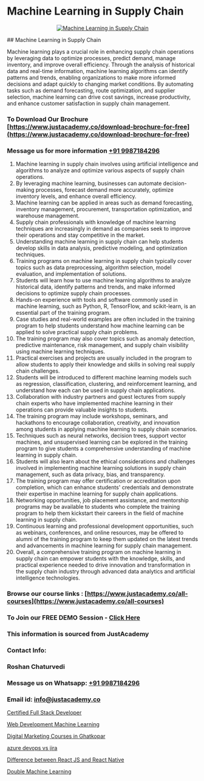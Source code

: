 # Machine Learning in Supply Chain

<p align="center">
  <a href="https://justacademy.co/course-detail/machine-learning">
    <img src="https://justacademy.co/storage2/course_image/1709713428_course_image.webp" alt="Machine Learning in Supply Chain">
  </a>
</p>
## Machine Learning in Supply Chain

Machine learning plays a crucial role in enhancing supply chain operations by leveraging data to optimize processes, predict demand, manage inventory, and improve overall efficiency. Through the analysis of historical data and real-time information, machine learning algorithms can identify patterns and trends, enabling organizations to make more informed decisions and adapt quickly to changing market conditions. By automating tasks such as demand forecasting, route optimization, and supplier selection, machine learning can drive cost savings, increase productivity, and enhance customer satisfaction in supply chain management.
### To Download Our Brochure [https://www.justacademy.co/download-brochure-for-free](https://www.justacademy.co/download-brochure-for-free)
### Message us for more information [+91 9987184296](https://api.whatsapp.com/send?phone=919987184296)
1) Machine learning in supply chain involves using artificial intelligence and algorithms to analyze and optimize various aspects of supply chain operations.
2) By leveraging machine learning, businesses can automate decision-making processes, forecast demand more accurately, optimize inventory levels, and enhance overall efficiency.
3) Machine learning can be applied in areas such as demand forecasting, inventory management, procurement, transportation optimization, and warehouse management.
4) Supply chain professionals with knowledge of machine learning techniques are increasingly in demand as companies seek to improve their operations and stay competitive in the market.
5) Understanding machine learning in supply chain can help students develop skills in data analysis, predictive modeling, and optimization techniques.
6) Training programs on machine learning in supply chain typically cover topics such as data preprocessing, algorithm selection, model evaluation, and implementation of solutions.
7) Students will learn how to use machine learning algorithms to analyze historical data, identify patterns and trends, and make informed decisions to optimize supply chain processes.
8) Hands-on experience with tools and software commonly used in machine learning, such as Python, R, TensorFlow, and scikit-learn, is an essential part of the training program.
9) Case studies and real-world examples are often included in the training program to help students understand how machine learning can be applied to solve practical supply chain problems.
10) The training program may also cover topics such as anomaly detection, predictive maintenance, risk management, and supply chain visibility using machine learning techniques.
11) Practical exercises and projects are usually included in the program to allow students to apply their knowledge and skills in solving real supply chain challenges.
12) Students will be introduced to different machine learning models such as regression, classification, clustering, and reinforcement learning, and understand how each can be used in supply chain applications.
13) Collaboration with industry partners and guest lectures from supply chain experts who have implemented machine learning in their operations can provide valuable insights to students.
14) The training program may include workshops, seminars, and hackathons to encourage collaboration, creativity, and innovation among students in applying machine learning to supply chain scenarios.
15) Techniques such as neural networks, decision trees, support vector machines, and unsupervised learning can be explored in the training program to give students a comprehensive understanding of machine learning in supply chain.
16) Students will also learn about the ethical considerations and challenges involved in implementing machine learning solutions in supply chain management, such as data privacy, bias, and transparency.
17) The training program may offer certification or accreditation upon completion, which can enhance students' credentials and demonstrate their expertise in machine learning for supply chain applications.
18) Networking opportunities, job placement assistance, and mentorship programs may be available to students who complete the training program to help them kickstart their careers in the field of machine learning in supply chain.
19) Continuous learning and professional development opportunities, such as webinars, conferences, and online resources, may be offered to alumni of the training program to keep them updated on the latest trends and advancements in machine learning for supply chain management.
20) Overall, a comprehensive training program on machine learning in supply chain can empower students with the knowledge, skills, and practical experience needed to drive innovation and transformation in the supply chain industry through advanced data analytics and artificial intelligence technologies.

### Browse our course links : [https://www.justacademy.co/all-courses](https://www.justacademy.co/all-courses) 
### To Join our FREE DEMO Session - [Click Here](https://www.justacademy.co/register-for-course-demo)


### This information is sourced from JustAcademy
### Contact Info:
### Roshan Chaturvedi
### Message us on Whatsapp: [+91 9987184296](https://api.whatsapp.com/send?phone=919987184296)
### Email id: [info@justacademy.co](mailto:info@justacademy.co)
                
[Certified Full Stack Developer](https://www.linkedin.com/pulse/certified-full-stack-developer-justacademy-ahmedabad-bkkif/)

[Web Development Machine Learning](https://www.linkedin.com/pulse/web-development-machine-learning-justacademy-pune-ta70c?trackingId=lUy8Uz4Gpy0QrxEDOvPAMg%3D%3D&lipi=urn%3Ali%3Apage%3Ad_flagship3_company_admin%3BdDdMc5iZRQyVFQUn28yu5g%3D%3D)

[Digital Marketing Courses in Ghatkopar](https://medium.com/@kamblerajas684/digital-marketing-courses-in-ghatkopar-c49a52b06262)

[azure devops vs jira](https://medium.com/@justacademytraining/azure-devops-vs-jira-f02666e6dc11)

[Difference between React JS and React Native](https://justacademyin.github.io/justacademy/difference-between-react-js-and-react-native)

[Double Machine Learning](https://justacademyin.github.io/justacademy/double-machine-learning)

